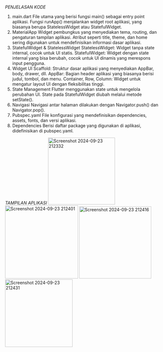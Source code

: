 
*PENJELASAN KODE*
1. main.dart
File utama yang berisi fungsi main() sebagai entry point aplikasi.
Fungsi runApp() menjalankan widget root aplikasi, yang biasanya berupa StatelessWidget atau StatefulWidget.
2. MaterialApp
Widget pembungkus yang menyediakan tema, routing, dan pengaturan tampilan aplikasi.
Atribut seperti title, theme, dan home sering digunakan untuk mendefinisikan informasi dasar aplikasi.
3. StatefulWidget & StatelessWidget
StatelessWidget: Widget tanpa state internal, cocok untuk UI statis.
StatefulWidget: Widget dengan state internal yang bisa berubah, cocok untuk UI dinamis yang merespons input pengguna.
4. Widget UI
Scaffold: Struktur dasar aplikasi yang menyediakan AppBar, body, drawer, dll.
AppBar: Bagian header aplikasi yang biasanya berisi judul, tombol, dan menu.
Container, Row, Column: Widget untuk mengatur layout UI dengan fleksibilitas tinggi.
5. State Management
Flutter menggunakan state untuk mengelola perubahan UI. State pada StatefulWidget diubah melalui metode setState().
6. Navigasi
Navigasi antar halaman dilakukan dengan Navigator.push() dan Navigator.pop().
7. Pubspec.yaml
File konfigurasi yang mendefinisikan dependencies, assets, fonts, dan versi aplikasi.
8. Dependencies
Berisi daftar package yang digunakan di aplikasi, didefinisikan di pubspec.yaml.

*TAMPILAN APLIKASI*
<img width="219" alt="Screenshot 2024-09-23 212332" src="https://github.com/user-attachments/assets/f90c18e3-81a2-4ffd-8aec-573d61caa092">
<img width="239" alt="Screenshot 2024-09-23 212401" src="https://github.com/user-attachments/assets/d3eceed1-4bf8-4e9d-ac01-84326ee89d2f">
<img width="236" alt="Screenshot 2024-09-23 212416" src="https://github.com/user-attachments/assets/e39029b1-c118-44c0-a7bb-8764f5dae5b9">
<img width="221" alt="Screenshot 2024-09-23 212431" src="https://github.com/user-attachments/assets/c0515a13-53d3-4363-a1d5-80cae04cec79">



